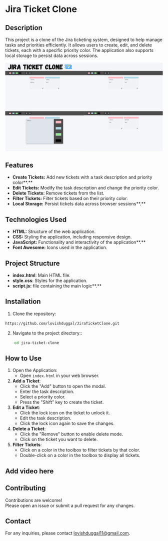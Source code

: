 # Jira Ticket Clone

## **Description**

This project is a clone of the Jira ticketing system, designed to help manage tasks and priorities efficiently. It allows users to create, edit, and delete tickets, each with a specific priority color. The application also supports local storage to persist data across sessions.

![Add a heading.png](header-image.png)

## **Features**

-   **Create Tickets:** Add new tickets with a task description and priority color**.**
-   **Edit Tickets:** Modify the task description and change the priority color.
-   **Delete Tickets:** Remove tickets from the list.
-   **Filter Tickets:** Filter tickets based on their priority color.
-   **Local Storage:** Persist tickets data across browser sessions**.**

## **Technologies Used**

-   **HTML:** Structure of the web application.
-   **CSS:** Styling the application, including responsive design.
-   **JavaScript:** Functionality and interactivity of the application**.**
-   **Font Awesome:** Icons used in the application.

## **Project Structure**

-   **index.html**: Main HTML file.
-   **style.css**: Styles for the application.
-   **script.js:** file containing the main logic**.**

## **Installation**

1. Clone the repository:

```bash
https://github.com/lovishduggal/JiraTicketClone.git
```

2. Navigate to the project directory::

```bash
    cd jira-ticket-clone
```

## How to Use

1. Open the Application:
    - Open `index.html` in your web browser.
2. **Add a Ticket**:
    - Click the "Add" button to open the modal.
    - Enter the task description.
    - Select a priority color.
    - Press the "Shift" key to create the ticket.
3. **Edit a Ticket**:
    - Click the lock icon on the ticket to unlock it.
    - Edit the task description.
    - Click the lock icon again to save the changes.
4. **Delete a Ticket**:
    - Click the "Remove" button to enable delete mode.
    - Click on the ticket you want to delete.
5. **Filter Tickets**:
    - Click on a color in the toolbox to filter tickets by that color.
    - Double-click on a color in the toolbox to display all tickets.

## Add video here

## **Contributing**

Contributions are welcome! Please open an issue or submit a pull request for any changes.

## **Contact**

For any inquiries, please contact lovishduggal11@gmail.com.
